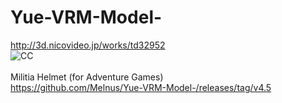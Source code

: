 # Yue-VRM-Model-
http://3d.nicovideo.jp/works/td32952 
<br><img src="https://mirrors.creativecommons.org/presskit/buttons/88x31/png/by-nc-sa.png" alt="CC" title="CCBYNCSA">
<br>
<br>Militia Helmet (for Adventure Games)
<br>https://github.com/Melnus/Yue-VRM-Model-/releases/tag/v4.5
